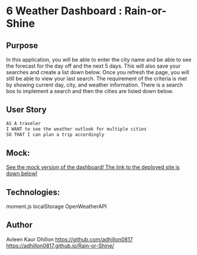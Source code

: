 # 6 Weather Dashboard : Rain-or-Shine

## Purpose
In this application, you will be able to enter the city name and be able to see the forecast for the day off and the next 5 days. This will also save your searches and create a list down below. 
Once you refresh the page, you will still be able to view your last search.
The requirement of the criteria is met by showing current day, city, and weather information. There is a search box to implement a search and then the cities are listed down below. 

## User Story

```md
AS A traveler
I WANT to see the weather outlook for multiple cities
SO THAT I can plan a trip accordingly
```

## Mock:
[See the mock version of the dashboard! The link to the deployed site is down below!](WeatherDashboard.png)


## Technologies:

moment.js
localStorage
OpenWeatherAPI


## Author
Avleen Kaur Dhillon https://github.com/adhillon0817 
                    https://adhillon0817.github.io/Rain-or-Shine/ 

